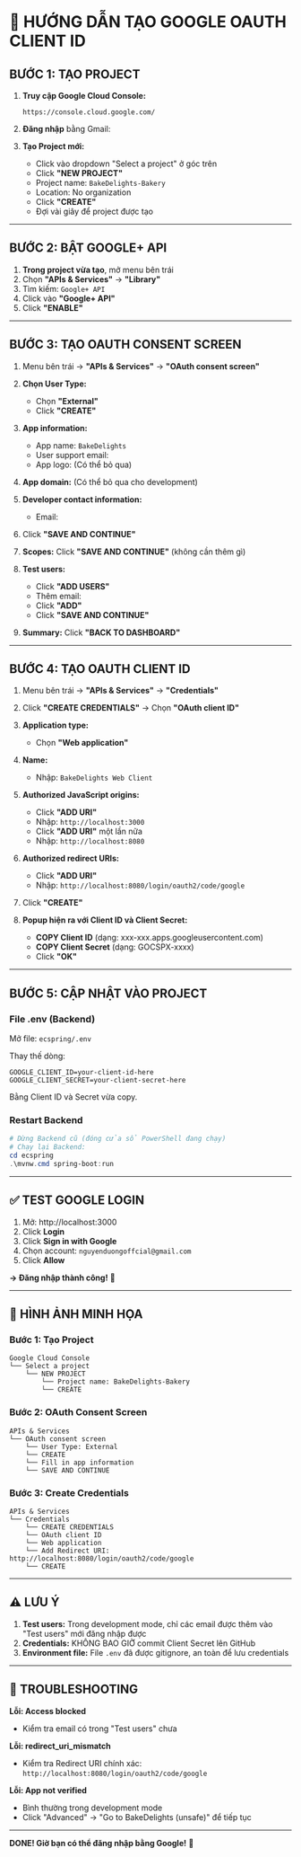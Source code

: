 # 🔐 HƯỚNG DẪN TẠO GOOGLE OAUTH CLIENT ID

## BƯỚC 1: TẠO PROJECT

1. **Truy cập Google Cloud Console:**
   ```
   https://console.cloud.google.com/
   ```

2. **Đăng nhập** bằng Gmail: 

3. **Tạo Project mới:**
   - Click vào dropdown "Select a project" ở góc trên
   - Click **"NEW PROJECT"**
   - Project name: `BakeDelights-Bakery`
   - Location: No organization
   - Click **"CREATE"**
   - Đợi vài giây để project được tạo

---

## BƯỚC 2: BẬT GOOGLE+ API

1. **Trong project vừa tạo**, mở menu bên trái
2. Chọn **"APIs & Services"** → **"Library"**
3. Tìm kiếm: `Google+ API`
4. Click vào **"Google+ API"**
5. Click **"ENABLE"**

---

## BƯỚC 3: TẠO OAUTH CONSENT SCREEN

1. Menu bên trái → **"APIs & Services"** → **"OAuth consent screen"**

2. **Chọn User Type:**
   - Chọn **"External"**
   - Click **"CREATE"**

3. **App information:**
   - App name: `BakeDelights`
   - User support email: 
   - App logo: (Có thể bỏ qua)

4. **App domain:** (Có thể bỏ qua cho development)

5. **Developer contact information:**
   - Email: 

6. Click **"SAVE AND CONTINUE"**

7. **Scopes:** Click **"SAVE AND CONTINUE"** (không cần thêm gì)

8. **Test users:**
   - Click **"ADD USERS"**
   - Thêm email: 
   - Click **"ADD"**
   - Click **"SAVE AND CONTINUE"**

9. **Summary:** Click **"BACK TO DASHBOARD"**

---

## BƯỚC 4: TẠO OAUTH CLIENT ID

1. Menu bên trái → **"APIs & Services"** → **"Credentials"**

2. Click **"CREATE CREDENTIALS"** → Chọn **"OAuth client ID"**

3. **Application type:**
   - Chọn **"Web application"**

4. **Name:**
   - Nhập: `BakeDelights Web Client`

5. **Authorized JavaScript origins:**
   - Click **"ADD URI"**
   - Nhập: `http://localhost:3000`
   - Click **"ADD URI"** một lần nữa
   - Nhập: `http://localhost:8080`

6. **Authorized redirect URIs:**
   - Click **"ADD URI"**
   - Nhập: `http://localhost:8080/login/oauth2/code/google`

7. Click **"CREATE"**

8. **Popup hiện ra với Client ID và Client Secret:**
   - **COPY Client ID** (dạng: xxx-xxx.apps.googleusercontent.com)
   - **COPY Client Secret** (dạng: GOCSPX-xxxx)
   - Click **"OK"**

---

## BƯỚC 5: CẬP NHẬT VÀO PROJECT

### File .env (Backend)

Mở file: `ecspring/.env`

Thay thế dòng:
```env
GOOGLE_CLIENT_ID=your-client-id-here
GOOGLE_CLIENT_SECRET=your-client-secret-here
```

Bằng Client ID và Secret vừa copy.

### Restart Backend

```powershell
# Dừng Backend cũ (đóng cửa sổ PowerShell đang chạy)
# Chạy lại Backend:
cd ecspring
.\mvnw.cmd spring-boot:run
```

---

## ✅ TEST GOOGLE LOGIN

1. Mở: http://localhost:3000
2. Click **Login**
3. Click **Sign in with Google**
4. Chọn account: `nguyenduongoffcial@gmail.com`
5. Click **Allow**

**→ Đăng nhập thành công!** 🎉

---

## 📸 HÌNH ẢNH MINH HỌA

### Bước 1: Tạo Project
```
Google Cloud Console
└── Select a project
    └── NEW PROJECT
        └── Project name: BakeDelights-Bakery
        └── CREATE
```

### Bước 2: OAuth Consent Screen
```
APIs & Services
└── OAuth consent screen
    └── User Type: External
    └── CREATE
    └── Fill in app information
    └── SAVE AND CONTINUE
```

### Bước 3: Create Credentials
```
APIs & Services
└── Credentials
    └── CREATE CREDENTIALS
    └── OAuth client ID
    └── Web application
    └── Add Redirect URI: http://localhost:8080/login/oauth2/code/google
    └── CREATE
```

---

## ⚠️ LƯU Ý

1. **Test users:** Trong development mode, chỉ các email được thêm vào "Test users" mới đăng nhập được
2. **Credentials:** KHÔNG BAO GIỜ commit Client Secret lên GitHub
3. **Environment file:** File `.env` đã được gitignore, an toàn để lưu credentials

---

## 🔧 TROUBLESHOOTING

**Lỗi: Access blocked**
- Kiểm tra email có trong "Test users" chưa

**Lỗi: redirect_uri_mismatch**
- Kiểm tra Redirect URI chính xác: `http://localhost:8080/login/oauth2/code/google`

**Lỗi: App not verified**
- Bình thường trong development mode
- Click "Advanced" → "Go to BakeDelights (unsafe)" để tiếp tục

---

**DONE! Giờ bạn có thể đăng nhập bằng Google!** 🎊


